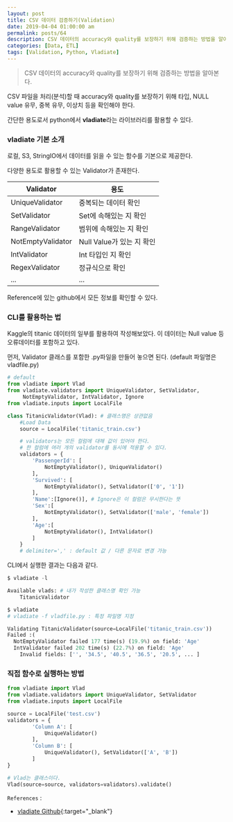 ```yaml
---
layout: post
title: CSV 데이터 검증하기(Validation)
date: 2019-04-04 01:00:00 am
permalink: posts/64
description: CSV 데이터의 accuracy와 quality를 보장하기 위해 검증하는 방법을 알아본다.
categories: [Data, ETL]
tags: [Validation, Python, Vladiate]
---
```


> CSV 데이터의 accuracy와 quality를 보장하기 위해 검증하는 방법을 알아본다.

CSV 파일을 처리(분석)할 때 accuracy와 quality를 보장하기 위해 타입, NULL value 유무, 중복 유무, 이상치 등을 확인해야 한다.

간단한 용도로서 python에서 **vladiate**라는 라이브러리를 활용할 수 있다. 

### vladiate 기본 소개

로컬, S3, StringIO에서 데이터를 읽을 수 있는 함수를 기본으로 제공한다.

다양한 용도로 활용할 수 있는 Validator가 존재한다.

|Validator       |   용도           |
|----------------|------------------|
|UniqueValidator| 중복되는 데이터 확인  |
|SetValidator| Set에 속해있는 지 확인 |
|RangeValidator| 범위에 속해있는 지 확인 |
|NotEmptyValidator| Null Value가 있는 지 확인 |
|IntValidator| Int 타입인 지 확인 |
|RegexValidator| 정규식으로 확인 |
|  ... | ... |

Reference에 있는 github에서 모든 정보를 확인할 수 있다.

### CLI를 활용하는 법

Kaggle의 titanic 데이터의 일부를 활용하여 작성해보았다. 이 데이터는 Null value 등 오류데이터를 포함하고 있다.

먼저, Validator 클래스를 포함한 .py파일을 만들어 놓으면 된다. (default 파일명은 vladfile.py)

``` python
# default
from vladiate import Vlad
from vladiate.validators import UniqueValidator, SetValidator,
     NotEmptyValidator, IntValidator, Ignore
from vladiate.inputs import LocalFile

class TitanicValidator(Vlad): # 클래스명은 상관없음
    #Load Data
    source = LocalFile('titanic_train.csv')

    # validators는 모든 컬럼에 대해 값이 있어야 한다.
    # 한 컬럼에 여러 개의 validator를 동시에 적용할 수 있다.
    validators = {
        'PassengerId': [
            NotEmptyValidator(), UniqueValidator()
        ],
        'Survived': [
            NotEmptyValidator(), SetValidator(['0', '1'])
        ],
        'Name':[Ignore()], # Ignore은 이 컬럼은 무시한다는 뜻
        'Sex':[
            NotEmptyValidator(), SetValidator(['male', 'female'])
        ],
        'Age':[
            NotEmptyValidator(), IntValidator()
        ]    
    }
    # delimiter=',' : default 값 / 다른 문자로 변경 가능
```

CLI에서 실행한 결과는 다음과 같다.

``` python
$ vladiate -l

Available vlads: # 내가 작성한 클래스명 확인 가능
    TitanicValidator 

$ vladiate 
# vladiate -f vladfile.py : 특정 파일명 지정

Validating TitanicValidator(source=LocalFile('titanic_train.csv'))
Failed :(
  NotEmptyValidator failed 177 time(s) (19.9%) on field: 'Age'
  IntValidator failed 202 time(s) (22.7%) on field: 'Age'
    Invalid fields: ['', '34.5', '40.5', '36.5', '20.5', ... ]
```

### 직접 함수로 실행하는 방법

``` python
from vladiate import Vlad
from vladiate.validators import UniqueValidator, SetValidator
from vladiate.inputs import LocalFile

source = LocalFile('test.csv')
validators = {
        'Column A': [
            UniqueValidator()
        ],
        'Column B': [
            UniqueValidator(), SetValidator(['A', 'B'])
        ]
}

# Vlad는 클래스이다.
Vlad(source=source, validators=validators).validate()
```

`References` : 

* [vladiate Github](https://github.com/di/vladiate){:target="_blank"}